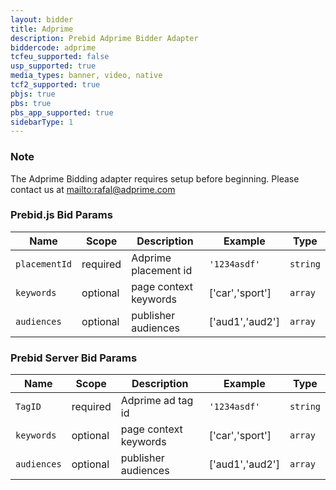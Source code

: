 ```yaml
---
layout: bidder
title: Adprime
description: Prebid Adprime Bidder Adapter
biddercode: adprime
tcfeu_supported: false
usp_supported: true
media_types: banner, video, native
tcf2_supported: true
pbjs: true
pbs: true
pbs_app_supported: true
sidebarType: 1
---
```


### Note

The Adprime Bidding adapter requires setup before beginning. Please contact us at [mailto:rafal@adprime.com](rafal@adprime.com)

### Prebid.js Bid Params


| Name          | Scope    | Description           | Example   | Type      |
|---------------|----------|-----------------------|-----------|-----------|
| `placementId` | required | Adprime placement id  | `'1234asdf'`    | `string` |
| `keywords`    | optional | page context keywords | ['car','sport'] | `array` |
| `audiences`   | optional | publisher audiences   | ['aud1','aud2'] | `array` |

### Prebid Server Bid Params


| Name          | Scope    | Description           | Example   | Type      |
|---------------|----------|-----------------------|-----------|-----------|
| `TagID`       | required | Adprime ad tag id     | `'1234asdf'`    | `string` |
| `keywords`    | optional | page context keywords | ['car','sport'] | `array` |
| `audiences`   | optional | publisher audiences   | ['aud1','aud2'] | `array` |
